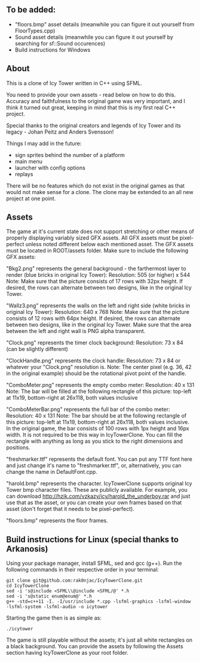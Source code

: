 ## To be added:

- "floors.bmp" asset details (meanwhile you can figure it out yourself from FloorTypes.cpp)
- Sound asset details (meanwhile you can figure it out yourself by searching for sf::Sound occurences)
- Build instructions for Windows

## About

This is a clone of Icy Tower written in C++ using SFML. 

You need to provide your own assets - read below on how to do this.
Accuracy and faithfulness to the original game was very important, and I think it turned out great, keeping in mind that this is my first real C++ project.

Special thanks to the original creators and legends of Icy Tower and its legacy - Johan Peitz and Anders Svensson!

Things I may add in the future:
- sign sprites behind the number of a platform
- main menu
- launcher with config options
- replays

There will be no features which do not exist in the original games as that would not make sense for a clone. The clone may be extended to an all new project at one point.

## Assets

The game at it's current state does not support stretching or other means of properly displaying variably sized GFX assets. All GFX assets must be pixel-perfect unless noted different below each mentioned asset. 
The GFX assets must be located in ROOT/assets folder. Make sure to include the following GFX assets:

"Bkg2.png" represents the general background - the farthermost layer to render (blue bricks in original Icy Tower):
Resolution: 505 (or higher) x 544
Note: Make sure that the picture consists of 17 rows with 32px height. If desired, the rows can alternate between two designs, like in the original Icy Tower.

"Wallz3.png" represents the walls on the left and right side (white bricks in original Icy Tower):
Resolution: 640 x 768
Note: Make sure that the picture consists of 12 rows with 64px height. If desired, the rows can alternate between two designs, like in the original Icy Tower. Make sure that the area between the left and right wall is PNG alpha transparent.

"Clock.png" represents the timer clock background:
Resolution: 73 x 84 (can be slightly different)

"ClockHandle.png" represents the clock handle:
Resolution: 73 x 84 or whatever your "Clock.png" resolution is.
Note: The center pixel (e.g. 36, 42 in the original example) should be the rotational pivot point of the handle.

"ComboMeter.png" represents the empty combo meter:
Resolution: 40 x 131
Note: The bar will be filled at the following rectangle of this picture: top-left at 11x19, bottom-right at 26x118, both values inclusive

"ComboMeterBar.png" represents the full bar of the combo meter:
Resolution: 40 x 131
Note: The bar should be at the following rectangle of this picture: top-left at 11x19, bottom-right at 26x118, both values inclusive. In the original game, the bar consists of 100 rows with 1px height and 16px width. It is not required to be this way in IcyTowerClone. You can fill the rectangle with anything as long as you stick to the right dimensions and positions.

"freshmarker.ttf" represents the default font. You can put any TTF font here and just change it's name to "freshmarker.ttf", or, alternatively, you can change the name in DefaultFont.cpp.

"harold.bmp" represents the character. IcyTowerClone supports original Icy Tower bmp character files. These are publicly available. For example, you can download http://hzik.com/vzkazy/icy/harold_the_underboy.rar and just use that as the asset, or you can create your own frames based on that asset (don't forget that it needs to be pixel-perfect).

"floors.bmp" represents the floor frames.

## Build instructions for Linux (special thanks to Arkanosis)

Using your package manager, install SFML, sed and gcc (g++). Run the following commands in their respective order in your terminal:

```
git clone git@github.com:rak0njac/IcyTowerClone.git
cd IcyTowerClone
sed -i 's@include <SFML\\@include <SFML/@' *.h
sed -i 's@static enum@enum@' *.h
g++ -std=c++11 -I. -I/usr/include *.cpp -lsfml-graphics -lsfml-window -lsfml-system -lsfml-audio -o icytower
```

Starting the game then is as simple as:

```
./icytower
```

The game is still playable without the assets; it's just all white rectangles on a black background. You can provide the assets by following the Assets section having IcyTowerClone as your root folder.